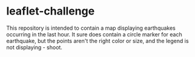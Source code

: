 # leaflet-challenge

This repository is intended to contain a map displaying earthquakes occurring in the last hour. It sure does contain a circle marker for each earthquake, but the points aren't the right color or size, and the legend is not displaying - shoot.
